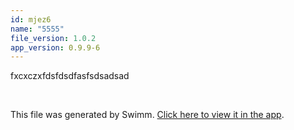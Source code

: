 ```yaml
---
id: mjez6
name: "5555"
file_version: 1.0.2
app_version: 0.9.9-6
---
```


fxcxczxfdsfdsdfasfsdsadsad




<br/>

This file was generated by Swimm. [Click here to view it in the app](http://localhost:5000/repos/Z2l0aHViJTNBJTNBdGVzdC1naXRodWItYXBwJTNBJTNBc3dpbW1pbw==/docs/mjez6).